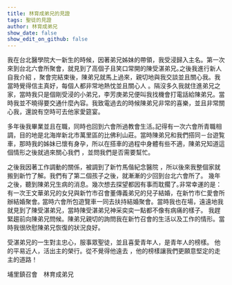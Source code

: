 ```yaml
---
title: 林育成弟兄的見證
tags: 聖徒的見證
author: 林育成弟兄
show_date: false
show_edit_on_github: false
---
```


我在台北醫學院大一新生的時候，因著弟兄姊妹的帶領，我受浸歸入主名。第一次來到台北六會所聚會，就見到了高個子且笑口常開的陳受湛弟兄｡之後我進行新人自我介紹 ，聚會完結束後，陳弟兄就馬上過來，親切地與我交談並且關心我。我當時覺得信主真好，每個人都非常地熱忱並且關心人 。隔沒多久我就住進弟兄之家，當時我只是個剛受浸的小弟兄，李芳庚弟兄便叫我找機會打電話給陳弟兄。當時我並不曉得要交通什麼內容。我致電過去的時候陳弟兄非常的喜樂，並且非常關心我，還說有空時可去他家愛筵宴。

多年後我畢業並且在職，同時也回到六會所過教會生活｡記得有一次六會所青職相調，目的地是北海岸新北市萬里區的比佛利山莊。當時陳弟兄和我們搭同－台遊覧車，那時我的姊妹已懷有身孕，所以在搭車的過程中身體有些不適，陳弟兄知道這個情形之後就過來關心我們 ，並問我們是否需要幫忙｡

之後我因著工作調動的關係，被調到了新竹馬偕紀念醫院 ，所以後來我整個家就搬到新竹了解。我們有了第二個孩子之後，就漸漸的少回到台北六會所了。 幾年之後，聽到陳弟兄生病的消息。幾次想去探望都因有事而耽擱了｡非常幸運的是：有一次王文華弟兄的女兒與新竹巿召會董傳義弟兄的兒子結婚，在新竹市仁愛會所辦結婚聚會｡ 當時六會所包遊覽車一同去扶持結婚聚會。當時我也在場，遠遠地我就見到了陳受湛弟兄，當時陳受湛弟兄神采奕奕一點都不像有病痛的樣子。 我趕緊趨前向陳弟兄問候。陳弟兄親切的詢問我在新竹召會的生活以及工作的情形。當時我很欣慰陳弟兄恢復的狀況良好。

受湛弟兄的一生對主忠心，服事眾聖徒，並且喜愛青年人，是青年人的榜樣。 他的平易近人，活出主的榮行。從不覺得他遠去 ，他的榜樣讓我們更願意堅定的走主的道路！

埔里鎮召會　林育成弟兄

